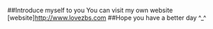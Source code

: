 ##Introduce myself to you 
You can visit my own website 
[website]http://www.lovezbs.com 
##Hope you have a better day  ^_^
